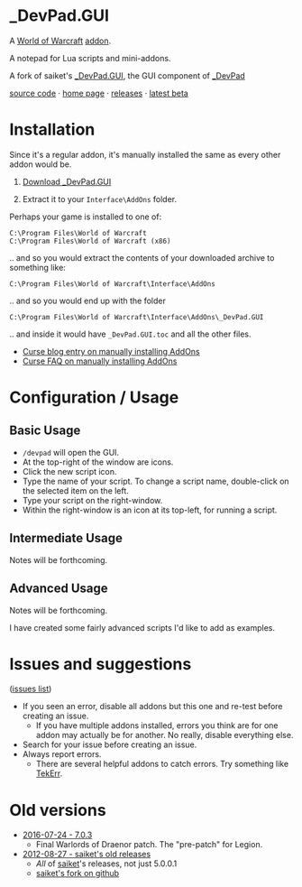 # _DevPad.GUI

A 
[World of Warcraft](http://blog.spiralofhope.com/?p=2987) 
[addon](http://blog.spiralofhope.com/?p=17845).

A notepad for Lua scripts and mini-addons.

A fork of 
saiket's
[_DevPad.GUI](https://github.com/Saiket/wow-saiket/tree/master/_DevPad.GUI),
the GUI component of 
[_DevPad](https://github.com/Saiket/wow-saiket/tree/master/_DevPad)

[source code](https://github.com/spiralofhope/_DevPad.GUI)
 · [home page](http://blog.spiralofhope.com/?p=17397)
 · [releases](https://github.com/spiralofhope/_DevPad.GUI/releases)
 · [latest beta](https://github.com/spiralofhope/_DevPad.GUI/archive/master.zip)


# Installation

Since it's a regular addon, it's manually installed the same as every other addon would be.

1) [Download _DevPad.GUI](https://github.com/spiralofhope/_DevPad.GUI/releases) 

2) Extract it to your `Interface\AddOns` folder.

Perhaps your game is installed to one of:

  `C:\Program Files\World of Warcraft` <br />
  `C:\Program Files\World of Warcraft (x86)` 

.. and so you would extract the contents of your downloaded archive to something like:

  `C:\Program Files\World of Warcraft\Interface\AddOns` 

.. and so you would end up with the folder 

  `C:\Program Files\World of Warcraft\Interface\AddOns\_DevPad.GUI`

.. and inside it would have `_DevPad.GUI.toc` and all the other files.


- [Curse blog entry on manually installing AddOns](https://support.curse.com/hc/en-us/articles/204270005)
- [Curse FAQ on manually installing AddOns](https://mods.curse.com/faqs/wow-addons#manual)


# Configuration / Usage

## Basic Usage

- `/devpad` will open the GUI.
- At the top-right of the window are icons.
- Click the new script icon.
- Type the name of your script.  To change a script name, double-click on the selected item on the left.
- Type your script on the right-window.
- Within the right-window is an icon at its top-left, for running a script.



## Intermediate Usage

Notes will be forthcoming.



## Advanced Usage

Notes will be forthcoming.

I have created some fairly advanced scripts I'd like to add as examples.



# Issues and suggestions

([issues list](https://github.com/spiralofhope/_DevPad.GUI/issues))

- If you seen an error, disable all addons but this one and re-test before creating an issue.
  -  If you have multiple addons installed, errors you think are for one addon may actually be for another.  No really, disable everything else.
- Search for your issue before creating an issue.
- Always report errors.
  -  There are several helpful addons to catch errors.  Try something like [TekErr](http://www.wowinterface.com/downloads/info6681).



# Old versions

- [2016-07-24 - 7.0.3](https://github.com/spiralofhope/_DevPad.GUI/archive/7.0.3.zip)
  -  Final Warlords of Draenor patch.  The "pre-patch" for Legion.
- [2012-08-27 - saiket's old releases](https://github.com/spiralofhope/_DevPad.GUI/archive/5.0.0.1.zip)
  -  *All* of [saiket](https://github.com/saiket/)'s releases, not just 5.0.0.1
  - [saiket's fork on github](https://github.com/Saiket/wow-saiket/tree/master/_DevPad.GUI)
